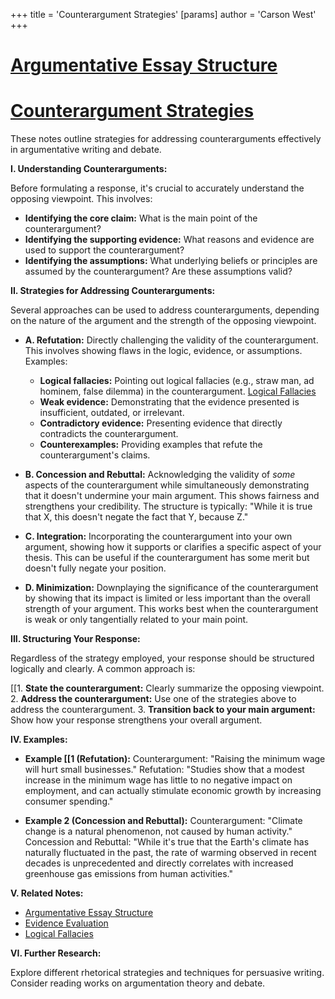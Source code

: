 +++
 title = 'Counterargument Strategies'
[params]
	author = 'Carson West'
+++
# [Argumentative Essay Structure](./../argumentative-essay-structure/)
# [Counterargument Strategies](./../counterargument-strategies/)

These notes outline strategies for addressing counterarguments effectively in argumentative writing and debate.


**I. Understanding Counterarguments:**

Before formulating a response, it's crucial to accurately understand the opposing viewpoint.  This involves:

* **Identifying the core claim:** What is the main point of the counterargument?
* **Identifying the supporting evidence:** What reasons and evidence are used to support the counterargument?
* **Identifying the assumptions:** What underlying beliefs or principles are assumed by the counterargument?  Are these assumptions valid?


**II. Strategies for Addressing Counterarguments:**

Several approaches can be used to address counterarguments, depending on the nature of the argument and the strength of the opposing viewpoint.

* **A. Refutation:** Directly challenging the validity of the counterargument. This involves showing flaws in the logic, evidence, or assumptions.  Examples:
    * **Logical fallacies:** Pointing out logical fallacies (e.g., straw man, ad hominem, false dilemma) in the counterargument. [Logical Fallacies](./../logical-fallacies/)
    * **Weak evidence:** Demonstrating that the evidence presented is insufficient, outdated, or irrelevant.
    * **Contradictory evidence:** Presenting evidence that directly contradicts the counterargument.
    * **Counterexamples:** Providing examples that refute the counterargument's claims.


* **B. Concession and Rebuttal:** Acknowledging the validity of *some* aspects of the counterargument while simultaneously demonstrating that it doesn't undermine your main argument.  This shows fairness and strengthens your credibility.  The structure is typically:  "While it is true that X, this doesn't negate the fact that Y, because Z."

* **C. Integration:** Incorporating the counterargument into your own argument, showing how it supports or clarifies a specific aspect of your thesis.  This can be useful if the counterargument has some merit but doesn't fully negate your position.


* **D. Minimization:**  Downplaying the significance of the counterargument by showing that its impact is limited or less important than the overall strength of your argument. This works best when the counterargument is weak or only tangentially related to your main point.


**III.  Structuring Your Response:**

Regardless of the strategy employed, your response should be structured logically and clearly.  A common approach is:

[[1. **State the counterargument:** Clearly summarize the opposing viewpoint.
2. **Address the counterargument:** Use one of the strategies above to address the counterargument.
3. **Transition back to your main argument:** Show how your response strengthens your overall argument.


**IV. Examples:**

* **Example [[1 (Refutation):**  Counterargument: "Raising the minimum wage will hurt small businesses."  Refutation: "Studies show that a modest increase in the minimum wage has little to no negative impact on employment, and can actually stimulate economic growth by increasing consumer spending."

* **Example 2 (Concession and Rebuttal):** Counterargument: "Climate change is a natural phenomenon, not caused by human activity." Concession and Rebuttal: "While it's true that the Earth's climate has naturally fluctuated in the past, the rate of warming observed in recent decades is unprecedented and directly correlates with increased greenhouse gas emissions from human activities."


**V.  Related Notes:**

* [Argumentative Essay Structure](./../argumentative-essay-structure/)
* [Evidence Evaluation](./../evidence-evaluation/)
* [Logical Fallacies](./../logical-fallacies/)


**VI. Further Research:**

Explore different rhetorical strategies and techniques for persuasive writing.  Consider reading works on argumentation theory and debate.
